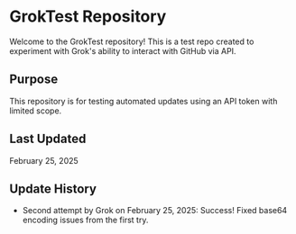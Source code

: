 # GrokTest Repository

Welcome to the GrokTest repository! This is a test repo created to experiment with Grok's ability to interact with GitHub via API.

## Purpose
This repository is for testing automated updates using an API token with limited scope.

## Last Updated
February 25, 2025

## Update History
- Second attempt by Grok on February 25, 2025: Success! Fixed base64 encoding issues from the first try.
